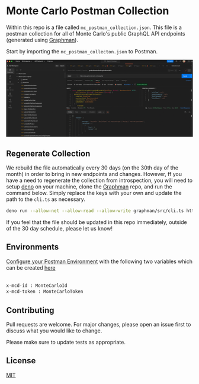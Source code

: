 # Monte Carlo Postman Collection

Within this repo is a file called ```mc_postman_collection.json```.  This file is a postman collection for all of Monte Carlo's public GraphQL API endpoints (generated using [Graphman](https://github.com/Escape-Technologies/graphman)).

Start by importing the ```mc_postman_collecton.json``` to Postman.

![Screenshot of collection](https://github.com/monte-carlo-data/mc-postman/blob/main/images/postman.png "Postman")

## Regenerate Collection

We rebuild the file automatically every 30 days (on the 30th day of the month) in order to bring in new endpoints and changes.  However, ff you have a need to regenerate the collection from introspection, you will need to setup [deno](https://deno.land/manual@v1.32.3/getting_started/installation) on your machine, clone the [Graphman](https://github.com/Escape-Technologies/graphman) repo, and run the command below.  Simply replace the keys with your own and update the path to the ```cli.ts``` as necessary.

```bash
deno run --allow-net --allow-read --allow-write graphman/src/cli.ts https://api.getmontecarlo.com/graphql --H="x-mcd-id:REPLACE_WITH_ID" -H="x-mcd-token:REPLACE_WITH_TOKEN" --out=mc_postman_collection.json
```

If you feel that the file should be updated in this repo immediately, outside of the 30 day schedule, please let us know!

## Environments 

[Configure your Postman Environment](https://learning.postman.com/docs/sending-requests/variables/) with the following two variables which can be created [here](https://getmontecarlo.com/settings/api)

```bash

x-mcd-id : MonteCarloId
x-mcd-token : MonteCarloToken
```

## Contributing

Pull requests are welcome. For major changes, please open an issue first
to discuss what you would like to change.

Please make sure to update tests as appropriate.

## License

[MIT](https://choosealicense.com/licenses/mit/)
